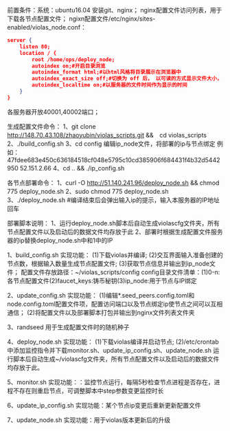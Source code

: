 前置条件：系统：ubuntu16.04 安装git、nginx；
nginx配置文件访问列表，用于下载各节点配置文件；
ngixn配置文件/etc/nginx/sites-enabled/violas_node.conf：
```json
server {
	listen 80;
	location / {
		root /home/ops/deploy_node;
		autoindex on;#开启目录浏览
		autoindex_format html;#以html风格将目录展示在浏览器中
		autoindex_exact_size off;#切换为 off 后， 以可读的方式显示文件大小， 单位为 KB、 MB 或者 GB
		autoindex_localtime on;#以服务器的文件时间作为显示的时间
	}
}
```

各服务器开放40001,40002端口；

生成配置文件命令：
1、git clone http://148.70.43.108/zhaoyubin/violas_scripts.git &&　cd violas_scripts 
2、./build_config.sh
3、cd config  编辑ip_node文件，将部署的ip与节点绑定
例如：47fdee683e450c636184518cf048e5795c10cd385906f684431f4b32d5442950 52.151.2.66
4、cd .. && ./ip_config.sh

各节点部署命令：
1、curl -O http://51.140.241.96/deploy_node.sh && chmod 775 deploy_node.sh
2、sudo chmod 775 deploy_node.sh
3、./deploy_node.sh  #编译结束后会弹出输入ip的提示，输入本服务器的IP地址回车



部署脚本说明：
1、运行deploy_node.sh脚本后自动生成violascfg文件夹，所有节点配置文件以及启动后的数据文件均存放于此
2、部署时根据生成配置文件服务器的ip替换deploy_node.sh中和1中的IP


1、build_config.sh
实现功能：
(1)下载violas并编译;
(2)交互界面输入准备创建的节点数，根据输入数量生成节点配置文件;
(3)获取节点信息并输出到ip_node文件；
配置文件存放路径：~/violas_scripts/config
config目录文件清单：(1)0-n:各节点配置文件(2)faucet_keys:铸币秘钥(3)ip_node:用于节点与IP绑定

2、update_config.sh
实现功能：
(1)编辑*.seed_peers.config.toml和node.config.toml配置文件项，配置访问端口以及节点绑定ip使节点之间可以互相通信；
(2)将配置文件以及部署脚本打包并输出到nginx文件列表文件夹

3、randseed
用于生成配置文件时的随机种子

4、deploy_node.sh
实现功能：
(1)下载violas编译并启动节点;
(2)/etc/crontab中添加监控指令并下载monitor.sh、update_ip_config.sh、update_node.sh
运行脚本后自动生成~/violascfg文件夹，所有节点配置文件以及启动后的数据文件均存放于此。

5、monitor.sh
实现功能：：监控节点运行，每隔5秒检查节点进程是否存在，进程不存在则重启节点，可调整脚本中step参数变更监控时长

6、update_ip_config.sh
实现功能：某个节点ip变更后重新更新配置文件

7、update_node.sh
实现功能：用于violas版本更新后的升级
